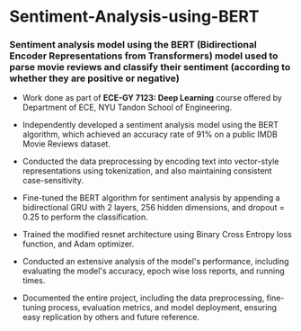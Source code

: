 # Sentiment-Analysis-using-BERT
### Sentiment analysis model using the BERT (Bidirectional Encoder Representations from Transformers) model used to parse movie reviews and classify their sentiment (according to whether they are positive or negative)

- Work done as part of **ECE-GY 7123: Deep Learning** course offered by Department of ECE, NYU Tandon School of Engineering.
- Independently developed a sentiment analysis model using the BERT algorithm, which achieved an accuracy rate of 91% on a public IMDB Movie Reviews dataset.

- Conducted the data preprocessing by encoding text into vector-style representations using tokenization, and also maintaining consistent case-sensitivity. 

- Fine-tuned the BERT algorithm for sentiment analysis by appending a bidirectional GRU with 2 layers, 256 hidden dimensions, and dropout = 0.25 to perform the classification.

- Trained the modified resnet architecture using Binary Cross Entropy loss function, and Adam optimizer.

- Conducted an extensive analysis of the model's performance, including evaluating the model's accuracy, epoch wise loss reports, and running times.

- Documented the entire project, including the data preprocessing, fine-tuning process, evaluation metrics, and model deployment, ensuring easy replication by others and future reference.
